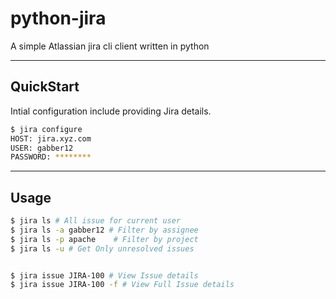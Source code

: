 # python-jira
A simple Atlassian jira cli client written in python

***
## QuickStart
Intial configuration include providing Jira details.

```sh
$ jira configure
HOST: jira.xyz.com
USER: gabber12
PASSWORD: ********
```
***
## Usage

```sh
$ jira ls # All issue for current user
$ jira ls -a gabber12 # Filter by assignee
$ jira ls -p apache    # Filter by project
$ jira ls -u # Get Only unresolved issues


$ jira issue JIRA-100 # View Issue details
$ jira issue JIRA-100 -f # View Full Issue details
```